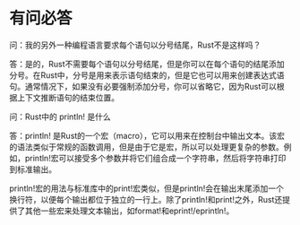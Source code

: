 # 有问必答

问：我的另外一种编程语言要求每个语句以分号结尾，Rust不是这样吗？

答：是的，Rust不需要每个语句以分号结尾，但是你可以在每个语句的结尾添加分号。在Rust中，分号是用来表示语句结束的，但是它也可以用来创建表达式语句。通常情况下，如果没有必要强制添加分号，你可以省略它，因为Rust可以根据上下文推断语句的结束位置。

问：Rust中的 println! 是什么

答：println! 是Rust的一个宏（macro），它可以用来在控制台中输出文本。该宏的语法类似于常规的函数调用，但是由于它是宏，所以可以处理更复杂的参数。例如，println!宏可以接受多个参数并将它们组合成一个字符串，然后将字符串打印到标准输出。

println!宏的用法与标准库中的print!宏类似，但是println!会在输出末尾添加一个换行符，以便每个输出都位于独立的一行上。除了println!和print!之外，Rust还提供了其他一些宏来处理文本输出，如format!和eprint!/eprintln!。
